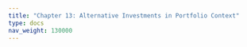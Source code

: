 ```yaml
---
title: "Chapter 13: Alternative Investments in Portfolio Context"
type: docs
nav_weight: 130000
---
```

